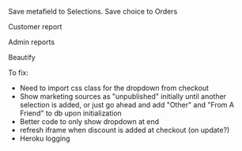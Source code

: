 

Save metafield to Selections. Save choice to Orders

Customer report

Admin reports

Beautify	



To fix:
- Need to import css class for the dropdown from checkout  
- Show marketing sources as "unpublished" initially until another selection is added, or just go ahead and add "Other" and "From A Friend" to db upon initialization
- Better code to only show dropdown at end
- refresh iframe when discount is added at checkout (on update?)
- Heroku logging